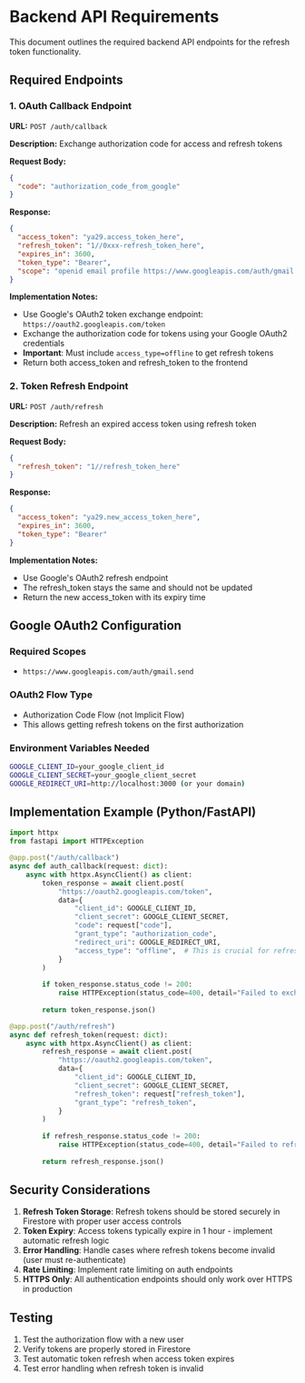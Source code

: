 # Backend API Requirements

This document outlines the required backend API endpoints for the refresh token functionality.

## Required Endpoints

### 1. OAuth Callback Endpoint
**URL:** `POST /auth/callback`

**Description:** Exchange authorization code for access and refresh tokens

**Request Body:**
```json
{
  "code": "authorization_code_from_google"
}
```

**Response:**
```json
{
  "access_token": "ya29.access_token_here",
  "refresh_token": "1//0xxx-refresh_token_here",
  "expires_in": 3600,
  "token_type": "Bearer",
  "scope": "openid email profile https://www.googleapis.com/auth/gmail.send"
}
```

**Implementation Notes:**
- Use Google's OAuth2 token exchange endpoint: `https://oauth2.googleapis.com/token`
- Exchange the authorization code for tokens using your Google OAuth2 credentials
- **Important**: Must include `access_type=offline` to get refresh tokens
- Return both access_token and refresh_token to the frontend

### 2. Token Refresh Endpoint
**URL:** `POST /auth/refresh`

**Description:** Refresh an expired access token using refresh token

**Request Body:**
```json
{
  "refresh_token": "1//refresh_token_here"
}
```

**Response:**
```json
{
  "access_token": "ya29.new_access_token_here",
  "expires_in": 3600,
  "token_type": "Bearer"
}
```

**Implementation Notes:**
- Use Google's OAuth2 refresh endpoint
- The refresh_token stays the same and should not be updated
- Return the new access_token with its expiry time

## Google OAuth2 Configuration

### Required Scopes
- `https://www.googleapis.com/auth/gmail.send`

### OAuth2 Flow Type
- Authorization Code Flow (not Implicit Flow)
- This allows getting refresh tokens on the first authorization

### Environment Variables Needed
```bash
GOOGLE_CLIENT_ID=your_google_client_id
GOOGLE_CLIENT_SECRET=your_google_client_secret
GOOGLE_REDIRECT_URI=http://localhost:3000 (or your domain)
```

## Implementation Example (Python/FastAPI)

```python
import httpx
from fastapi import HTTPException

@app.post("/auth/callback")
async def auth_callback(request: dict):
    async with httpx.AsyncClient() as client:
        token_response = await client.post(
            "https://oauth2.googleapis.com/token",
            data={
                "client_id": GOOGLE_CLIENT_ID,
                "client_secret": GOOGLE_CLIENT_SECRET,
                "code": request["code"],
                "grant_type": "authorization_code",
                "redirect_uri": GOOGLE_REDIRECT_URI,
                "access_type": "offline",  # This is crucial for refresh tokens
            }
        )
        
        if token_response.status_code != 200:
            raise HTTPException(status_code=400, detail="Failed to exchange code")
            
        return token_response.json()

@app.post("/auth/refresh")
async def refresh_token(request: dict):
    async with httpx.AsyncClient() as client:
        refresh_response = await client.post(
            "https://oauth2.googleapis.com/token",
            data={
                "client_id": GOOGLE_CLIENT_ID,
                "client_secret": GOOGLE_CLIENT_SECRET,
                "refresh_token": request["refresh_token"],
                "grant_type": "refresh_token",
            }
        )
        
        if refresh_response.status_code != 200:
            raise HTTPException(status_code=400, detail="Failed to refresh token")
            
        return refresh_response.json()
```

## Security Considerations

1. **Refresh Token Storage**: Refresh tokens should be stored securely in Firestore with proper user access controls
2. **Token Expiry**: Access tokens typically expire in 1 hour - implement automatic refresh logic
3. **Error Handling**: Handle cases where refresh tokens become invalid (user must re-authenticate)
4. **Rate Limiting**: Implement rate limiting on auth endpoints
5. **HTTPS Only**: All authentication endpoints should only work over HTTPS in production

## Testing

1. Test the authorization flow with a new user
2. Verify tokens are properly stored in Firestore
3. Test automatic token refresh when access token expires
4. Test error handling when refresh token is invalid
